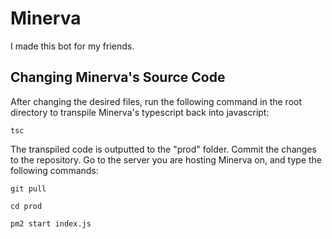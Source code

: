 # Minerva

I made this bot for my friends.

## Changing Minerva's Source Code

After changing the desired files, run the following command in the root directory to transpile Minerva's typescript back into javascript:

```
tsc
```

The transpiled code is outputted to the "prod" folder. Commit the changes to the repository. Go to the server you are hosting Minerva on, and type the following commands:

```
git pull
```

```
cd prod
```

```
pm2 start index.js
```